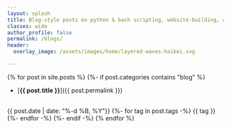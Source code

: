 ```yaml
---
layout: splash
title: Blog-style posts on python & bash scripting, website-building, anime and other stuff
classes: wide
author_profile: false
permalink: /blogs/
header:
  overlay_image: /assets/images/home/layered-waves-haikei.svg

---
```


{% for post in site.posts %}
{%- if post.categories contains "blog" %}
- [**{{ post.title }}**]({{ post.permalink }})
<br>
{{ post.date | date: "%-d %B, %Y"}}
{%- for tag in post.tags -%}
<span class="btn btn--primary tag__highlight">{{ tag }}</span>
{%- endfor -%}
{%- endif -%}
{% endfor %}
